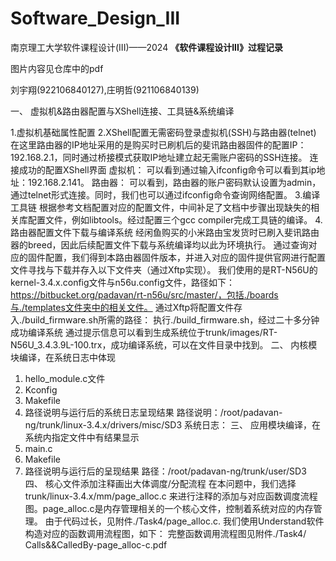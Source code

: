 # Software_Design_III
南京理工大学软件课程设计(III)——2024
**《软件课程设计III》过程记录**

图片内容见仓库中的pdf

刘宇翔(922106840127),庄明哲(921106840139)

一、	虚拟机&路由器配置与XShell连接、工具链&系统编译

1.虚拟机基础属性配置
2.XShell配置无需密码登录虚拟机(SSH)与路由器(telnet)
在这里路由器的IP地址采用的是购买时已刷机后的斐讯路由器固件的配置IP：192.168.2.1，同时通过桥接模式获取IP地址建立起无需账户密码的SSH连接。
连接成功的配置XShell界面
虚拟机：
可以看到通过输入ifconfig命令可以看到其ip地址：192.168.2.141。
路由器：
可以看到，路由器的账户密码默认设置为admin，通过telnet形式连接。同时，我们也可以通过ifconfig命令查询网络配置。
3.编译工具链
根据参考文档配置对应的配置文件，中间补足了文档中步骤出现缺失的相关库配置文件，例如libtools。经过配置三个gcc compiler完成工具链的编译。
4.路由器配置文件下载与编译系统
经闲鱼购买的小米路由宝发货时已刷入斐讯路由器的breed，因此后续配置文件下载与系统编译均以此为环境执行。
通过查询对应的固件配置，我们得到本路由器固件版本，并进入对应的固件提供官网进行配置文件寻找与下载并存入以下文件夹（通过Xftp实现）。
我们使用的是RT-N56U的kernel-3.4.x.config文件与n56u.config文件，路径如下：https://bitbucket.org/padavan/rt-n56u/src/master/，包括./boards与./templates文件夹中的相关文件。
通过Xftp将配置文件存入./build_firmware.sh所需的路径：
	执行./build_firmware.sh，经过二十多分钟成功编译系统
通过提示信息可以看到生成系统位于trunk/images/RT-N56U_3.4.3.9L-100.trx，成功编译系统，可以在文件目录中找到。
二、	内核模块编译，在系统日志中体现
1.	hello_module.c文件
2.	Kconfig
3.	Makefile
4.	路径说明与运行后的系统日志呈现结果
路径说明：/root/padavan-ng/trunk/linux-3.4.x/drivers/misc/SD3
系统日志：
三、	应用模块编译，在系统内指定文件中有结果显示
1.	main.c
2.	Makefile
3.	路径说明与运行后的呈现结果
路径：/root/padavan-ng/trunk/user/SD3
四、 核心文件添加注释画出大体调度/分配流程
在本问题中，我们选择trunk/linux-3.4.x/mm/page_alloc.c 来进行注释的添加与对应函数调度流程图。page_alloc.c是内存管理相关的一个核心文件，控制着系统对应的内存管理。
由于代码过长，见附件./Task4/page_alloc.c.
我们使用Understand软件构造对应的函数调用流程图，如下：
	完整函数调用流程图见附件./Task4/ Calls&&CalledBy-page_alloc-c.pdf

